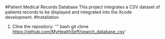 #Patient Medical Records Database 
This project integrates a CSV dataset of patients records to be displayed and integrated into the Xcode development. 
#Installation
1. Cline the repository: 
''' bash 
git clone https://github.com/MyHealthSeff/search_database_csv'

